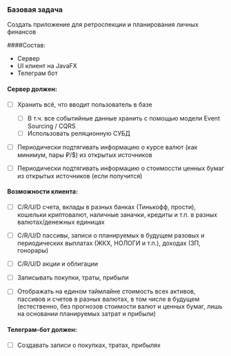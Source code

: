 ### Базовая задача 
Создать приложение для ретроспекции и планирования личных финансов


####Состав:

* Сервер
* UI клиент на JavaFX
* Телеграм бот

#### Сервер должен:
- [ ] Хранить всё, что вводит пользователь в базе
    - [ ] В т.ч. все событийные данные хранить с помощью модели
          Event Sourcing / CQRS
    - [ ] Использовать реляционную СУБД
- [ ] Периодически подтягивать информацию о курсе валют 
      (как минимум, пары ₽/$) из открытых источников
- [ ] Периодически подтягивать информацию о стоимоссти ценных
      бумаг из открытых источников (если получится)


#### Возможности клиента:
- [ ] C/R/U/D счета, вклады в разных банках (Тинькофф, прости),
      кошельки криптовалют, наличные заначки, кредиты и т.п. в
      разных валютах/денежных единицах
- [ ] C/R/U/D пассивы, записи о планируемых в будущем разовых
      и периодических выплатах (ЖКХ, НОЛОГИ и т.п.), доходах (ЗП, гонорары)
- [ ] C/R/U/D акции и облигации     
- [ ] Записывать покупки, траты, прибыли
- [ ] Отображать на едином таймлайне стоимость всех активов, пассивов
      и счетов в разных валютах, в том числе в будущем (естественно,
      без прогнозов стоимости валют и ценных бумаг, лишь на
      основании планируемых затрат и прибыли)


#### Телеграм-бот должен:
- [ ] Создавать записи о покупках, тратах, прибылях

